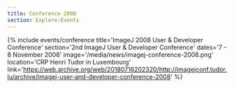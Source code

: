 ```yaml
---
title: Conference 2008
section: Explore:Events
---
```


{% include events/conference title='ImageJ 2008 User & Developer Conference' section='2nd ImageJ User & Developer Conference' dates='7 - 8 November 2008' image='/media/news/imagej-conference-2008.png' location='CRP Henri Tudor in Luxembourg' link='https://web.archive.org/web/20180716202320/http://imagejconf.tudor.lu/archive/imagej-user-and-developer-conference-2008' %}

